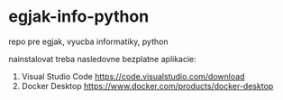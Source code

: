 # egjak-info-python
repo pre egjak, vyucba informatiky, python

nainstalovat treba nasledovne bezplatne aplikacie: 
1) Visual Studio Code https://code.visualstudio.com/download
2) Docker Desktop https://www.docker.com/products/docker-desktop

